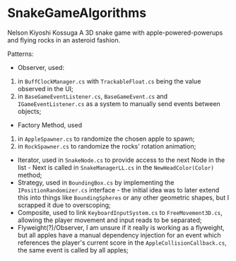 # SnakeGameAlgorithms
 
Nelson Kiyoshi Kossuga
A 3D snake game with apple-powered-powerups and flying rocks in an asteroid fashion.

Patterns:
- Observer, used:
 1. in `BuffClockManager.cs` with `TrackableFloat.cs` being the value observed in the UI;
 2. in `BaseGameEventListener.cs`, `BaseGameEvent.cs` and `IGameEventListener.cs` as a system to manually send events between objects; 
- Factory Method, used
 1. in `AppleSpawner.cs` to randomize the chosen apple to spawn; 
 2. in `RockSpawner.cs` to randomize the rocks' rotation animation;
- Iterator, used in `SnakeNode.cs` to provide access to the next Node in the list - Next is called in `SnakeManagerLL.cs` in the `NewHeadColor(Color)` method;
- Strategy, used in `BoundingBox.cs` by implementing the `IPositionRandomizer.cs` interface - the initial idea was to later extend this into things like `BoundingSpheres` or any other geometric shapes, but I scrapped it due to overscoping;
- Composite, used to link `KeyboardInputSystem.cs` to `FreeMovement3D.cs`, allowing the player movement and input reads to be separated;
- Flyweight(?)/Observer, I am unsure if it really is working as a flyweight, but all apples have a manual dependency injection for an event which references the player's current score in the `AppleCollisionCallback.cs`, the same event is called by all apples;
